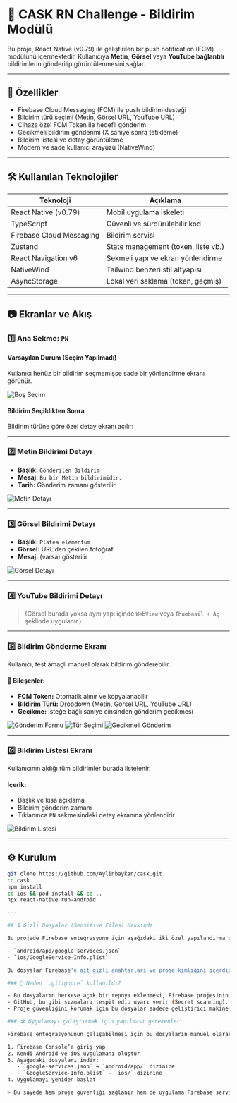 # 📲 CASK RN Challenge - Bildirim Modülü

Bu proje, React Native (v0.79) ile geliştirilen bir push notification (FCM) modülünü içermektedir. Kullanıcıya **Metin**, **Görsel** veya **YouTube bağlantılı** bildirimlerin gönderilip görüntülenmesini sağlar.

---

## 🚀 Özellikler

- Firebase Cloud Messaging (FCM) ile push bildirim desteği
- Bildirim türü seçimi (Metin, Görsel URL, YouTube URL)
- Cihaza özel FCM Token ile hedefli gönderim
- Gecikmeli bildirim gönderimi (X saniye sonra tetikleme)
- Bildirim listesi ve detay görüntüleme
- Modern ve sade kullanıcı arayüzü (NativeWind)

---

## 🛠️ Kullanılan Teknolojiler

| Teknoloji           | Açıklama                                      |
|---------------------|-----------------------------------------------|
| React Native (v0.79)| Mobil uygulama iskeleti                       |
| TypeScript          | Güvenli ve sürdürülebilir kod                 |
| Firebase Cloud Messaging | Bildirim servisi                        |
| Zustand             | State management (token, liste vb.)          |
| React Navigation v6 | Sekmeli yapı ve ekran yönlendirme            |
| NativeWind          | Tailwind benzeri stil altyapısı              |
| AsyncStorage        | Lokal veri saklama (token, geçmiş)           |

---

## 📷 Ekranlar ve Akış

### 1️⃣ Ana Sekme: `PN`

#### Varsayılan Durum (Seçim Yapılmadı)
Kullanıcı henüz bir bildirim seçmemişse sade bir yönlendirme ekranı görünür.

![Boş Seçim](./sc/Screenshot_1747745772.png)

#### Bildirim Seçildikten Sonra
Bildirim türüne göre özel detay ekranı açılır:

---

### 2️⃣ Metin Bildirimi Detayı

- **Başlık:** `Gönderilen Bildirim`
- **Mesaj:** `Bu bir Metin bildirimidir.`
- **Tarih:** Gönderim zamanı gösterilir

![Metin Detayı](./sc/Screenshot_1747755296.png)

---

### 3️⃣ Görsel Bildirimi Detayı

- **Başlık:** `Platea elementum`
- **Görsel:** URL'den çekilen fotoğraf
- **Mesaj:** (varsa) gösterilir

![Görsel Detayı](./sc/Screenshot_1747755302.png)

---

### 4️⃣ YouTube Bildirimi Detayı

> (Görsel burada yoksa aynı yapı içinde `WebView` veya `Thumbnail + Aç` şeklinde uygulanır.)

---

### 5️⃣ Bildirim Gönderme Ekranı

Kullanıcı, test amaçlı manuel olarak bildirim gönderebilir.

#### 🧩 Bileşenler:
- **FCM Token:** Otomatik alınır ve kopyalanabilir
- **Bildirim Türü:** Dropdown (Metin, Görsel URL, YouTube URL)
- **Gecikme:** İsteğe bağlı saniye cinsinden gönderim gecikmesi

![Gönderim Formu](./sc/Screenshot_1747745778.png)
![Tür Seçimi](./sc/Screenshot_1747745782.png)
![Gecikmeli Gönderim](./sc/Screenshot_1747745792.png)

---

### 6️⃣ Bildirim Listesi Ekranı

Kullanıcının aldığı tüm bildirimler burada listelenir.

#### İçerik:
- Başlık ve kısa açıklama
- Bildirim gönderim zamanı
- Tıklanınca `PN` sekmesindeki detay ekranına yönlendirir

![Bildirim Listesi](./sc/Screenshot_1747755294.png)

---

## ⚙️ Kurulum

```bash
git clone https://github.com/Aylinbaykan/cask.git
cd cask
npm install
cd ios && pod install && cd ..
npx react-native run-android

---

## 🔒 Gizli Dosyalar (Sensitive Files) Hakkında

Bu projede Firebase entegrasyonu için aşağıdaki iki özel yapılandırma dosyasına ihtiyaç duyulur:

- `android/app/google-services.json`
- `ios/GoogleService-Info.plist`

Bu dosyalar Firebase'e ait gizli anahtarları ve proje kimliğini içerdiğinden, **güvenlik gerekçesiyle `.gitignore` dosyasına eklenmiş ve GitHub'a dahil edilmemiştir.**

### 📌 Neden `.gitignore` kullanıldı?

- Bu dosyaların herkese açık bir repoya eklenmesi, Firebase projesinin yetkisiz kişiler tarafından kullanılmasına neden olabilir.
- GitHub, bu gibi sızmaları tespit edip uyarı verir (Secret scanning).
- Proje güvenliğini korumak için bu dosyalar sadece geliştirici makinelerinde bulunmalı, repoya eklenmemelidir.

### 🛠️ Uygulamayı çalıştırmak için yapılması gerekenler:

Firebase entegrasyonunun çalışabilmesi için bu dosyaların manuel olarak eklenmesi gerekir:

1. Firebase Console’a giriş yap
2. Kendi Android ve iOS uygulamanı oluştur
3. Aşağıdaki dosyaları indir:
   - `google-services.json` → `android/app/` dizinine
   - `GoogleService-Info.plist` → `ios/` dizinine
4. Uygulamayı yeniden başlat

> Bu sayede hem proje güvenliği sağlanır hem de uygulama Firebase servislerine başarılı şekilde bağlanabilir.

